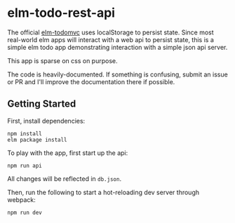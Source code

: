 # elm-todo-rest-api

The official [elm-todomvc](https://github.com/evancz/elm-todomvc) uses localStorage to persist state. Since most
real-world elm apps will interact with a web api to persist state,
this is a simple elm todo app demonstrating interaction
with a simple json api server.

This app is sparse on css on purpose.

The code is heavily-documented. If something is confusing,
submit an issue or PR and I'll improve the documentation there if possible.

## Getting Started

First, install dependencies:

```
npm install
elm package install
```

To play with the app, first start up the api:

```
npm run api
```

All changes will be reflected in `db.json`.

Then, run the following to start a hot-reloading dev server through webpack:

```
npm run dev
```
